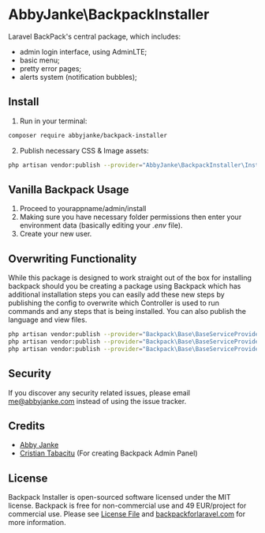 # AbbyJanke\BackpackInstaller

Laravel BackPack's central package, which includes:
- admin login interface, using AdminLTE;
- basic menu;
- pretty error pages;
- alerts system (notification bubbles);


## Install

1) Run in your terminal:

``` bash
composer require abbyjanke/backpack-installer
```

2) Publish necessary CSS & Image assets:

```bash
php artisan vendor:publish --provider="AbbyJanke\BackpackInstaller\InstallerServiceProvider" --tag=public
```

## Vanilla Backpack Usage

1. Proceed to yourappname/admin/install
2. Making sure you have necessary folder permissions then enter your environment data (basically editing your *.env* file).
3. Create your new user.


## Overwriting Functionality

While this package is designed to work straight out of the box for installing backpack should you be creating a package using
Backpack which has additional installation steps you can easily add these new steps by publishing the config to overwrite which
Controller is used to run commands and any steps that is being installed. You can also publish the language and view files.

```bash
php artisan vendor:publish --provider="Backpack\Base\BaseServiceProvider" --tag=config // Publish Configuration File
php artisan vendor:publish --provider="Backpack\Base\BaseServiceProvider" --tag=views // Publish views to customize
php artisan vendor:publish --provider="Backpack\Base\BaseServiceProvider" --tag=lang // Publish Language files.
```

## Security

If you discover any security related issues, please email me@abbyjanke.com instead of using the issue tracker.

## Credits

- [Abby Janke][link-author]
- [Cristian Tabacitu][link-tabacito] (For creating Backpack Admin Panel)

## License

Backpack Installer is open-sourced software licensed under the MIT license.
Backpack is free for non-commercial use and 49 EUR/project for commercial use. Please see [License File](LICENSE.md) and [backpackforlaravel.com](https://backpackforlaravel.com/#pricing) for more information.

[link-author]: http://abbyjanke.com
[link-tabacito]: http://tabacitu.ro
